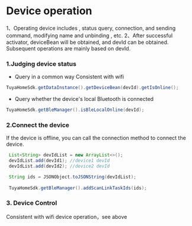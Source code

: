 # Device operation
1、Operating device includes , status query, connection, and sending command, modifying name and unbinding , etc.
2、After successful activator, deviceBean will be obtained, and devId can be obtained. Subsequent operations are mainly based on devId.

### 1.Judging device status
* Query in a common way Consistent with wifi
```java
TuyaHomeSdk.getDataInstance().getDeviceBean(devId).getIsOnline();
```
* Query whether the device's local Bluetooth is connected
```java
TuyaHomeSdk.getBleManager().isBleLocalOnline(devId);
```

### 2.Connect the device
If the device is offline, you can call the connection method to connect the device.
```java
 List<String> devIdList = new ArrayList<>();
 devIdList.add(devId1); //device1 devId
 devIdList.add(devId2); //device2 devId

 String ids = JSONObject.toJSONString(devIdList);
     
 TuyaHomeSdk.getBleManager().addScanLinkTaskIds(ids);
```

### 3. Device Control
Consistent with wifi device operation，see above
 